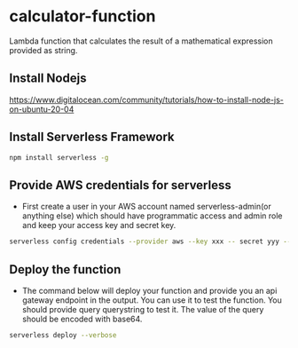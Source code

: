 # calculator-function
Lambda function that calculates the result of a mathematical expression provided as string.

## Install Nodejs

https://www.digitalocean.com/community/tutorials/how-to-install-node-js-on-ubuntu-20-04

## Install Serverless Framework

```bash
npm install serverless -g
```

## Provide AWS credentials for serverless

- First create a user in your AWS account named serverless-admin(or anything else) which should have programmatic access and admin role and keep your access key and secret key.

```bash
serverless config credentials --provider aws --key xxx -- secret yyy --profile serverless-admin
```

## Deploy the function

- The command below will deploy your function and provide you an api gateway endpoint in the output. You can use it to test the function. You should provide query querystring to test it. The value of the query should be encoded with base64.

```bash
serverless deploy --verbose
```
